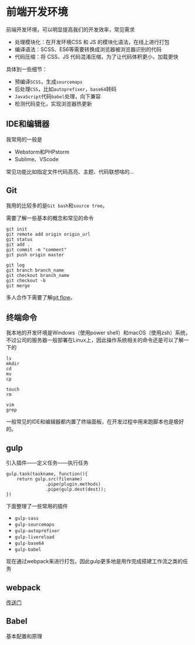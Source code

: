 前端开发环境
===

前端开发环境，可以明显提高我们的开发效率，常见需求
* 处理模块化：在开发环境CSS 和 JS 的模块化语法，在线上进行打包
* 编译语法：SCSS、ES6等需要转换成浏览器被浏览器识别的代码
* 代码压缩：将 CSS、JS 代码混淆压缩，为了让代码体积更小，加载更快

具体到一些细节：
* 预编译`SCSS`，生成`sourcemaps`
* 后处理`CSS`，比如`autoprefixer`，`base64`转码
* `JavaScript`代码`babel`处理，向下兼容
* 检测代码变化，实现浏览器热更新

## IDE和编辑器
我常用的一般是
* Webstorm和PHPstorm
* Sublime、VScode

常见功能比如指定文件代码高亮、主题、代码联想啥的...

## Git
我用的比较多的是`Git bash`和`source tree`。

需要了解一些基本的概念和常见的命令
```
git init 
git remote add origin origin_url
git status
git add .
git commit -m "comment"
git push origin master

git log 
git branch branch_name
git checkout branch_name
git checkout -b
git merge
```
多人合作下需要了解[git flow](https://www.git-tower.com/learn/git/ebook/cn/command-line/advanced-topics/git-flow)。

## 终端命令
我本地的开发环境是Windows（使用power shell）和macOS（使用zsh）系统，不过公司的服务器一般部署在Linux上，因此操作系统相关的命令还是可以了解一下的
```
ls
mkdir
cd 
mv
cp

touch
rm

vim
grep 
```
一般常见的IDE和编辑器都内置了终端面板，在开发过程中用来跑脚本也是极好的。

## gulp
引入插件——定义任务——执行任务
```
gulp.task(taskname, function(){
  	return gulp.src(filename)
  			   .pipe(plugin.methods)
  			   .pipe(gulp.dest(dest));
})
```

下面整理了一些常用的插件
* `gulp-sass`
* `gulp-sourcemaps`
* `gulp-autoprefixer`
* `gulp-livereload`
* `gulp-base64`
* `gulp-babel`

现在通过webpack来进行打包，因此gulp更多地是用作完成搭建工作流之类的任务

## webpack
[传送门](./webpack.md)


## Babel
基本配置和原理


